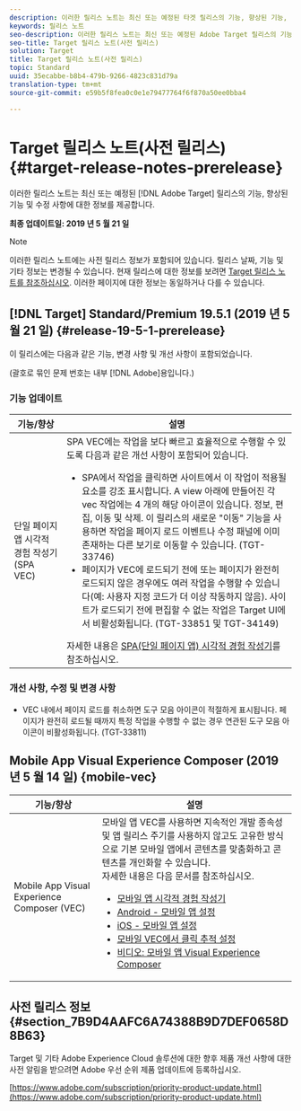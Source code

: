 ```yaml
---
description: 이러한 릴리스 노트는 최신 또는 예정된 타겟 릴리스의 기능, 향상된 기능, 수정 사항 및 알려진 문제에 대한 정보를 제공합니다.
keywords: 릴리스 노트
seo-description: 이러한 릴리스 노트는 최신 또는 예정된 Adobe Target 릴리스의 기능, 향상된 기능, 수정 사항 및 알려진 문제에 대한 정보를 제공합니다
seo-title: Target 릴리스 노트(사전 릴리스)
solution: Target
title: Target 릴리스 노트(사전 릴리스)
topic: Standard
uuid: 35ecabbe-b8b4-479b-9266-4823c831d79a
translation-type: tm+mt
source-git-commit: e59b5f8fea0c0e1e79477764f6f870a50ee0bba4

---
```



# Target 릴리스 노트(사전 릴리스){#target-release-notes-prerelease}

이러한 릴리스 노트는 최신 또는 예정된 [!DNL Adobe Target] 릴리스의 기능, 향상된 기능 및 수정 사항에 대한 정보를 제공합니다.

**최종 업데이트일: 2019 년 5 월 21 일**

>[!NOTE]
>
>이러한 릴리스 노트에는 사전 릴리스 정보가 포함되어 있습니다. 릴리스 날짜, 기능 및 기타 정보는 변경될 수 있습니다. 현재 릴리스에 대한 정보를 보려면 [Target 릴리스 노트를 참조하십시오](release-notes.md). 이러한 페이지에 대한 정보는 동일하거나 다를 수 있습니다.

## [!DNL Target] Standard/Premium 19.5.1 (2019 년 5 월 21 일) {#release-19-5-1-prerelease}

이 릴리스에는 다음과 같은 기능, 변경 사항 및 개선 사항이 포함되었습니다.

(괄호로 묶인 문제 번호는 내부 [!DNL Adobe]용입니다.)

### 기능 업데이트

| 기능/향상 | 설명 |
| --- | --- |
| 단일 페이지 앱 시각적 경험 작성기 (SPA VEC) | SPA VEC에는 작업을 보다 빠르고 효율적으로 수행할 수 있도록 다음과 같은 개선 사항이 포함되어 있습니다.<ul><li>SPA에서 작업을 클릭하면 사이트에서 이 작업이 적용될 요소를 강조 표시합니다. A view 아래에 만들어진 각 vec 작업에는 4 개의 해당 아이콘이 있습니다. 정보, 편집, 이동 및 삭제. 이 릴리스의 새로운 &quot;이동&quot; 기능을 사용하면 작업을 페이지 로드 이벤트나 수정 패널에 이미 존재하는 다른 보기로 이동할 수 있습니다. (TGT-33746)</li><li>페이지가 VEC에 로드되기 전에 또는 페이지가 완전히 로드되지 않은 경우에도 여러 작업을 수행할 수 있습니다(예: 사용자 지정 코드가 더 이상 작동하지 않음). 사이트가 로드되기 전에 편집할 수 없는 작업은 Target UI에서 비활성화됩니다. (TGT-33851 및 TGT-34149)</li></ul>자세한 내용은 [SPA(단일 페이지 앱) 시각적 경험 작성기](/help/c-experiences/spa-visual-experience-composer.md)를 참조하십시오. |

### 개선 사항, 수정 및 변경 사항

* VEC 내에서 페이지 로드를 취소하면 도구 모음 아이콘이 적절하게 표시됩니다. 페이지가 완전히 로드될 때까지 특정 작업을 수행할 수 없는 경우 연관된 도구 모음 아이콘이 비활성화됩니다. (TGT-33811)

## Mobile App Visual Experience Composer (2019 년 5 월 14 일) {mobile-vec}

| 기능/향상 | 설명 |
| --- | --- |
| Mobile App Visual Experience Composer (VEC) | 모바일 앱 VEC를 사용하면 지속적인 개발 종속성 및 앱 릴리스 주기를 사용하지 않고도 고유한 방식으로 기본 모바일 앱에서 콘텐츠를 맞춤화하고 콘텐츠를 개인화할 수 있습니다.<br>자세한 내용은 다음 문서를 참조하십시오.<ul><li>[모바일 앱 시각적 경험 작성기](/help/c-target-mobile-app/c-mobile-visual-experience-composer/mobile-visual-experience-composer.md)</li><li>[Android - 모바일 앱 설정](/help/c-target-mobile-app/c-mobile-visual-experience-composer/mobile-visual-experience-composer-android.md)</li><li>[iOS - 모바일 앱 설정](/help/c-target-mobile-app/c-mobile-visual-experience-composer/mobile-visual-experience-composer-ios.md)</li><li>[모바일 VEC에서 클릭 추적 설정](/help/c-target-mobile-app/c-mobile-visual-experience-composer/set-up-click-tracking-in-the-mobile-vec.md)</li><li>[비디오: 모바일 앱 Visual Experience Composer](/help/c-target-mobile-app/c-mobile-visual-experience-composer/mobile-visual-experience-composer.md#video)</li></ul> |

## 사전 릴리스 정보 {#section_7B9D4AAFC6A74388B9D7DEF0658D8B63}

Target 및 기타 Adobe Experience Cloud 솔루션에 대한 향후 제품 개선 사항에 대한 사전 알림을 받으려면 Adobe 우선 순위 제품 업데이트에 등록하십시오.

[https://www.adobe.com/subscription/priority-product-update.html](https://www.adobe.com/subscription/priority-product-update.html)
